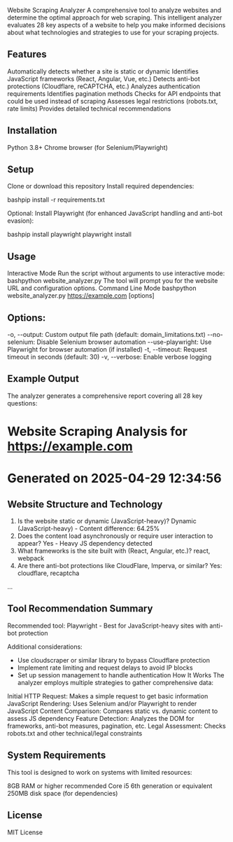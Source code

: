 Website Scraping Analyzer
A comprehensive tool to analyze websites and determine the optimal approach for web scraping. This intelligent analyzer evaluates 28 key aspects of a website to help you make informed decisions about what technologies and strategies to use for your scraping projects.

## Features

Automatically detects whether a site is static or dynamic
Identifies JavaScript frameworks (React, Angular, Vue, etc.)
Detects anti-bot protections (Cloudflare, reCAPTCHA, etc.)
Analyzes authentication requirements
Identifies pagination methods
Checks for API endpoints that could be used instead of scraping
Assesses legal restrictions (robots.txt, rate limits)
Provides detailed technical recommendations

## Installation

Python 3.8+
Chrome browser (for Selenium/Playwright)

## Setup

Clone or download this repository
Install required dependencies:

bashpip install -r requirements.txt

Optional: Install Playwright (for enhanced JavaScript handling and anti-bot evasion):

bashpip install playwright
playwright install


## Usage
Interactive Mode
Run the script without arguments to use interactive mode:
bashpython website_analyzer.py
The tool will prompt you for the website URL and configuration options.
Command Line Mode
bashpython website_analyzer.py https://example.com [options]

## Options:

-o, --output: Custom output file path (default: domain_limitations.txt)
--no-selenium: Disable Selenium browser automation
--use-playwright: Use Playwright for browser automation (if installed)
-t, --timeout: Request timeout in seconds (default: 30)
-v, --verbose: Enable verbose logging

## Example Output
The analyzer generates a comprehensive report covering all 28 key questions:
# Website Scraping Analysis for https://example.com
# Generated on 2025-04-29 12:34:56

## Website Structure and Technology
1. Is the website static or dynamic (JavaScript-heavy)? Dynamic (JavaScript-heavy) - Content difference: 64.25%
2. Does the content load asynchronously or require user interaction to appear? Yes - Heavy JS dependency detected
3. What frameworks is the site built with (React, Angular, etc.)? react, webpack
4. Are there anti-bot protections like CloudFlare, Imperva, or similar? Yes: cloudflare, recaptcha

...

## Tool Recommendation Summary
Recommended tool: Playwright - Best for JavaScript-heavy sites with anti-bot protection

Additional considerations:
- Use cloudscraper or similar library to bypass Cloudflare protection
- Implement rate limiting and request delays to avoid IP blocks
- Set up session management to handle authentication
How It Works
The analyzer employs multiple strategies to gather comprehensive data:

Initial HTTP Request: Makes a simple request to get basic information
JavaScript Rendering: Uses Selenium and/or Playwright to render JavaScript
Content Comparison: Compares static vs. dynamic content to assess JS dependency
Feature Detection: Analyzes the DOM for frameworks, anti-bot measures, pagination, etc.
Legal Assessment: Checks robots.txt and other technical/legal constraints

## System Requirements
This tool is designed to work on systems with limited resources:

8GB RAM or higher recommended
Core i5 6th generation or equivalent
250MB disk space (for dependencies)

## License
MIT License
